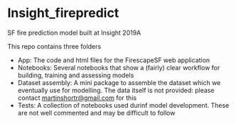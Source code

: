 # Insight_firepredict
SF fire prediction model built at Insight 2019A

This repo contains three folders
- App: The code and html files for the FirescapeSF web application  
- Notebooks: Several notebooks that show a (fairly) clear workflow for building, training and assessing models   
- Dataset assembly: A mini package to assemble the dataset which we eventually use for modelling. The data itself is not
provided: please contact martinshortr@gmail.com for this    
- Tests: A collection of notebooks used durinf model development. These are not well commented and may be difficult to follow  
